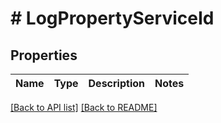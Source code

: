 # # LogPropertyServiceId

## Properties

Name | Type | Description | Notes
------------ | ------------- | ------------- | -------------


[[Back to API list]](../../README.md#endpoints) [[Back to README]](../../README.md)
